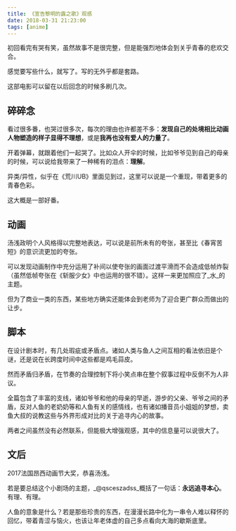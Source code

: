 ```yaml
---
title: 《宣告黎明的露之歌》观感
date: 2018-03-31 21:23:00
tags: [anime]
---
```


初回看完有哭有笑，虽然故事不是很完整，但是能强烈地体会到关乎青春的悲欢交合。

感觉要写些什么，就写了。写的无外乎都是套路。

<!--more-->

这部电影可以留在以后回念的时候多刷几次。

## 碎碎念

看过很多番，也哭过很多次，每次的理由也许都差不多：**发现自己的处境相比动画人物塑造的样子显得不理想**，或是**我再也没有爱人的力量了**。

开着弹幕，就跟着他们一起哭了。比如众人开伞的时候，比如爷爷见到自己的母亲的时候，可以说给我带来了一种稀有的泪点：**理解**。

异类/异性，似乎在《荒川UB》里面见到过，这里可以说是一个重现，带着更多的青春色彩。

这大概是一部好番。

## 动画

汤浅政明个人风格得以完整地表达，可以说是前所未有的夸张，甚至比《春宵苦短》的意识流更加的夸张。

可以发现动画制作中充分运用了补间以使夸张的画面过渡平滑而不会造成低帧炸裂（虽然低帧夸张在《斩服少女》中也运用的很不错）。这样一来更加照应了_水_的主题。

但为了商业一类的东西，某些地方确实还能体会到老师为了迎合更广群众而做出的让步。

## 脚本

在设计剧本时，有几处瑕疵或矛盾点。诸如人类与鱼人之间互相的看法依旧是个谜，还是说在长跨度时间中这些都是鸡毛蒜皮。

然而矛盾归矛盾，在节奏的合理控制下将小笑点串在整个叙事过程中反倒不为人非议。

全篇包含了丰富的支线，诸如爷爷和他的母亲的早逝，游步的父亲、爷爷之间的矛盾，反对人鱼的老奶奶等和人鱼有关的感情线，也有诸如播音员小姐姐的梦想，卖鱼大叔的说教这些与外界形成对比的关于追寻内心的故事。

两者之间虽然没有必然联系，但能极大增强观感，其中的信息量可以说很大了。

## 文后

2017法国昂西动画节大奖，恭喜汤浅。

若是要总结这个小剧场的主题，_@qsceszadss_概括了一句话：**永远追寻本心**。有理、有理。

人鱼的意象是什么？若是那些珍贵的东西，在漫漫长路中化为一串令人难以释怀的回忆，带着青涩与恼火，也该让年老体虚的自己多点看向大海的歇斯底里。